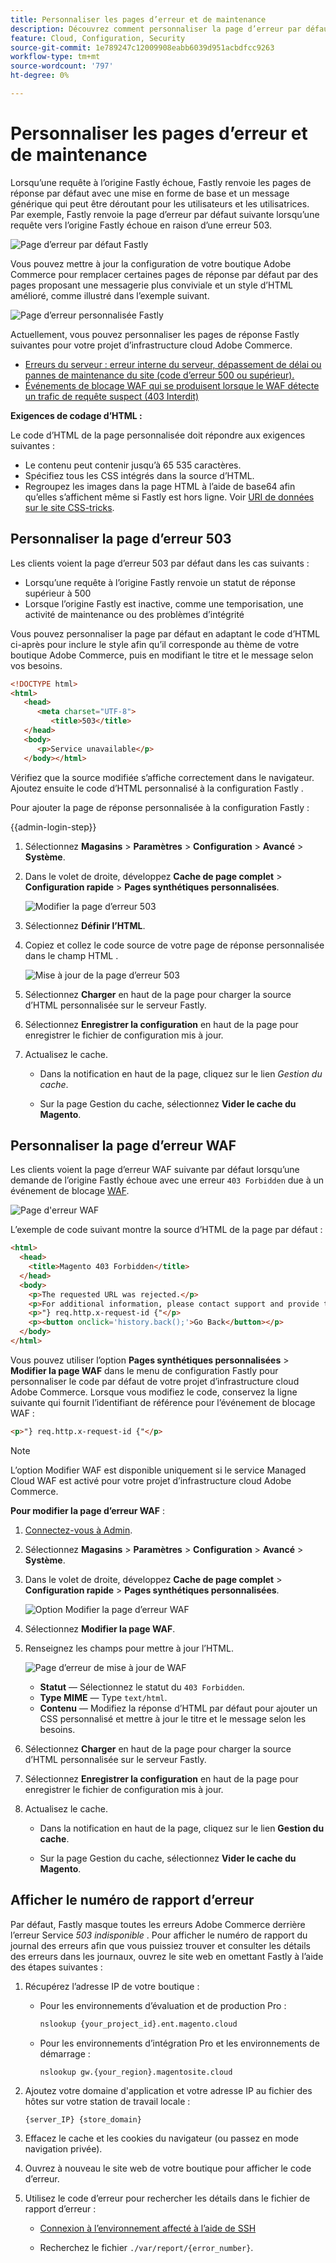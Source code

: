 ```yaml
---
title: Personnaliser les pages d’erreur et de maintenance
description: Découvrez comment personnaliser la page d’erreur par défaut qui s’affiche lorsque les requêtes au serveur d’origine Fastly échouent.
feature: Cloud, Configuration, Security
source-git-commit: 1e789247c12009908eabb6039d951acbdfcc9263
workflow-type: tm+mt
source-wordcount: '797'
ht-degree: 0%

---
```


# Personnaliser les pages d’erreur et de maintenance

Lorsqu’une requête à l’origine Fastly échoue, Fastly renvoie les pages de réponse par défaut avec une mise en forme de base et un message générique qui peut être déroutant pour les utilisateurs et les utilisatrices. Par exemple, Fastly renvoie la page d’erreur par défaut suivante lorsqu’une requête vers l’origine Fastly échoue en raison d’une erreur 503.

![Page d’erreur par défaut Fastly](../../assets/cdn/fastly-503-example.png)

Vous pouvez mettre à jour la configuration de votre boutique Adobe Commerce pour remplacer certaines pages de réponse par défaut par des pages proposant une messagerie plus conviviale et un style d’HTML amélioré, comme illustré dans l’exemple suivant.

![Page d’erreur personnalisée Fastly](../../assets/cdn/fastly-new-error-page.png)

Actuellement, vous pouvez personnaliser les pages de réponse Fastly suivantes pour votre projet d’infrastructure cloud Adobe Commerce.

- [Erreurs du serveur : erreur interne du serveur, dépassement de délai ou pannes de maintenance du site (code d’erreur 500 ou supérieur).](#customize-the-503-error-page)
- [Événements de blocage WAF qui se produisent lorsque le WAF détecte un trafic de requête suspect (403 Interdit)](#customize-the-waf-error-page)

**Exigences de codage d’HTML :**

Le code d’HTML de la page personnalisée doit répondre aux exigences suivantes :

- Le contenu peut contenir jusqu’à 65 535 caractères.
- Spécifiez tous les CSS intégrés dans la source d’HTML.
- Regroupez les images dans la page HTML à l’aide de base64 afin qu’elles s’affichent même si Fastly est hors ligne. Voir [URI de données sur le site CSS-tricks](https://css-tricks.com/data-uris/).

## Personnaliser la page d’erreur 503

Les clients voient la page d’erreur 503 par défaut dans les cas suivants :

- Lorsqu’une requête à l’origine Fastly renvoie un statut de réponse supérieur à 500
- Lorsque l’origine Fastly est inactive, comme une temporisation, une activité de maintenance ou des problèmes d’intégrité

Vous pouvez personnaliser la page par défaut en adaptant le code d’HTML ci-après pour inclure le style afin qu’il corresponde au thème de votre boutique Adobe Commerce, puis en modifiant le titre et le message selon vos besoins.

```html
<!DOCTYPE html>
<html>
   <head>
      <meta charset="UTF-8">
         <title>503</title>
   </head>
   <body>
      <p>Service unavailable</p>
   </body></html>
```

Vérifiez que la source modifiée s’affiche correctement dans le navigateur. Ajoutez ensuite le code d’HTML personnalisé à la configuration Fastly .

Pour ajouter la page de réponse personnalisée à la configuration Fastly :

{{admin-login-step}}

1. Sélectionnez **Magasins** > **Paramètres** > **Configuration** > **Avancé** > **Système**.

1. Dans le volet de droite, développez **Cache de page complet** > **Configuration rapide** > **Pages synthétiques personnalisées**.

   ![Modifier la page d’erreur 503](../../assets/cdn/fastly-custom-synthetic-pages-edit-html.png)

1. Sélectionnez **Définir l’HTML**.

1. Copiez et collez le code source de votre page de réponse personnalisée dans le champ HTML .

   ![Mise à jour de la page d’erreur 503](../../assets/cdn/fastly-customize-503-response.png)

1. Sélectionnez **Charger** en haut de la page pour charger la source d’HTML personnalisée sur le serveur Fastly.

1. Sélectionnez **Enregistrer la configuration** en haut de la page pour enregistrer le fichier de configuration mis à jour.

1. Actualisez le cache.

   - Dans la notification en haut de la page, cliquez sur le lien *Gestion du cache*.

   - Sur la page Gestion du cache, sélectionnez **Vider le cache du Magento**.

## Personnaliser la page d’erreur WAF

Les clients voient la page d’erreur WAF suivante par défaut lorsqu’une demande de l’origine Fastly échoue avec une erreur `403 Forbidden` due à un événement de blocage [WAF](fastly-waf-service.md).

![Page d&#39;erreur WAF](../../assets/cdn/fastly-waf-403-error.png)

L’exemple de code suivant montre la source d’HTML de la page par défaut :

```html
<html>
  <head>
    <title>Magento 403 Forbidden</title>
  </head>
  <body>
    <p>The requested URL was rejected.</p>
    <p>For additional information, please contact support and provide this reference ID:</p>
    <p>"} req.http.x-request-id {"</p>
    <p><button onclick='history.back();'>Go Back</button></p>
  </body>
</html>
```

Vous pouvez utiliser l’option **Pages synthétiques personnalisées** > **Modifier la page WAF** dans le menu de configuration Fastly pour personnaliser le code par défaut de votre projet d’infrastructure cloud Adobe Commerce. Lorsque vous modifiez le code, conservez la ligne suivante qui fournit l’identifiant de référence pour l’événement de blocage WAF :

```html
<p>"} req.http.x-request-id {"</p>
```

>[!NOTE]
>
>L’option Modifier WAF est disponible uniquement si le service Managed Cloud WAF est activé pour votre projet d’infrastructure cloud Adobe Commerce.

**Pour modifier la page d’erreur WAF** :

1. [Connectez-vous à Admin](../../get-started/onboarding.md#access-your-admin-panel).

1. Sélectionnez **Magasins** > **Paramètres** > **Configuration** > **Avancé** > **Système**.

1. Dans le volet de droite, développez **Cache de page complet** > **Configuration rapide** > **Pages synthétiques personnalisées**.

   ![Option Modifier la page d’erreur WAF &#x200B;](../../assets/cdn/fastly-custom-synthetic-pages-edit-waf.png)

1. Sélectionnez **Modifier la page WAF**.

1. Renseignez les champs pour mettre à jour l’HTML.

   ![Page d’erreur de mise à jour de WAF](../../assets/cdn/fastly-edit-waf-html.png)

   - **Statut** — Sélectionnez le statut du `403 Forbidden`.
   - **Type MIME** — Type `text/html`.
   - **Contenu** — Modifiez la réponse d’HTML par défaut pour ajouter un CSS personnalisé et mettre à jour le titre et le message selon les besoins.

1. Sélectionnez **Charger** en haut de la page pour charger la source d’HTML personnalisée sur le serveur Fastly.

1. Sélectionnez **Enregistrer la configuration** en haut de la page pour enregistrer le fichier de configuration mis à jour.

1. Actualisez le cache.

   - Dans la notification en haut de la page, cliquez sur le lien **Gestion du cache**.

   - Sur la page Gestion du cache, sélectionnez **Vider le cache du Magento**.

## Afficher le numéro de rapport d’erreur

Par défaut, Fastly masque toutes les erreurs Adobe Commerce derrière l’erreur Service *503 indisponible* . Pour afficher le numéro de rapport du journal des erreurs afin que vous puissiez trouver et consulter les détails des erreurs dans les journaux, ouvrez le site web en omettant Fastly à l’aide des étapes suivantes :

1. Récupérez l’adresse IP de votre boutique :

   - Pour les environnements d’évaluation et de production Pro :

     ```bash
     nslookup {your_project_id}.ent.magento.cloud
     ```

   - Pour les environnements d’intégration Pro et les environnements de démarrage :

     ```bash
     nslookup gw.{your_region}.magentosite.cloud
     ```

1. Ajoutez votre domaine d&#39;application et votre adresse IP au fichier des hôtes sur votre station de travail locale :

   ```text
   {server_IP} {store_domain}
   ```

1. Effacez le cache et les cookies du navigateur (ou passez en mode navigation privée).

1. Ouvrez à nouveau le site web de votre boutique pour afficher le code d’erreur.

1. Utilisez le code d’erreur pour rechercher les détails dans le fichier de rapport d’erreur :

   - [Connexion à l’environnement affecté à l’aide de SSH](../development/secure-connections.md#connect-to-a-remote-environment)

   - Recherchez le fichier `./var/report/{error_number}`.
